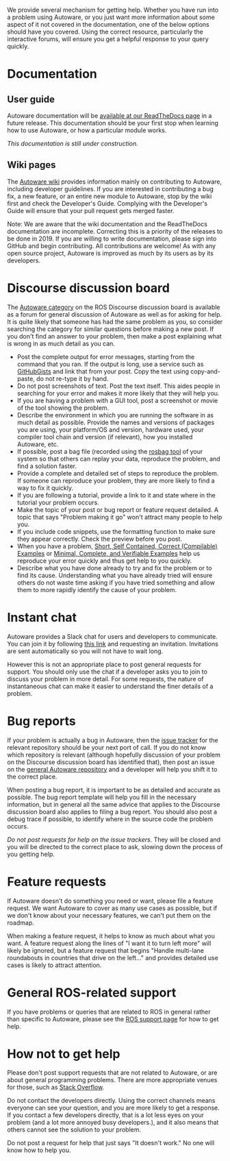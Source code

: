 We provide several mechanism for getting help.
Whether you have run into a problem using Autoware, or you just want more information about some aspect of it not covered in the documentation, one of the below options should have you covered.
Using the correct resource, particularly the interactive forums, will ensure you get a helpful response to your query quickly.

# Documentation

## User guide

Autoware documentation will be [available at our ReadTheDocs page](https://autoware.readthedocs.io/en/stable/) in a future release.
This documentation should be your first stop when learning how to use Autoware, or how a particular module works.

*This documentation is still under construction.*

## Wiki pages

The [Autoware wiki](https://github.com/CPFL/Autoware/wiki) provides information mainly on contributing to Autoware, including developer guidelines.
If you are interested in contributing a bug fix, a new feature, or an entire new module to Autoware, stop by the wiki first and check the Developer's Guide.
Complying with the Developer's Guide will ensure that your pull request gets merged faster.

Note: We are aware that the wiki documentation and the ReadTheDocs documentation are incomplete.
Correcting this is a priority of the releases to be done in 2019.
If you are willing to write documentation, please sign into GitHub and begin contributing.
All contributions are welcome!
As with any open source project, Autoware is improved as much by its users as by its developers.


# Discourse discussion board

The [Autoware category](https://discourse.ros.org/c/autoware) on the ROS Discourse discussion board is available as a forum for general discussion of Autoware as well as for asking for help.
It is quite likely that someone has had the same problem as you, so consider searching the category for similar questions before making a new post.
If you don't find an answer to your problem, then make a post explaining what is wrong in as much detail as you can.

- Post the complete output for error messages, starting from the command that you ran.
  If the output is long, use a service such as [GitHubGists](https://gist.github.com/) and link that from your post.
  Copy the text using copy-and-paste, do not re-type it by hand.
- Do not post screenshots of text.
  Post the text itself.
  This aides people in searching for your error and makes it more likely that they will help you.
- If you are having a problem with a GUI tool, post a screenshot or movie of the tool showing the problem.
- Describe the environment in which you are running the software in as much detail as possible.
  Provide the names and versions of packages you are using, your platform/OS and version, hardware used, your compiler tool chain and version (if relevant), how you installed Autoware, etc.
- If possible, post a bag file (recorded using the [rosbag tool](http://wiki.ros.org/rosbag) of your system so that others can replay your data, reproduce the problem, and find a solution faster.
- Provide a complete and detailed set of steps to reproduce the problem.
  If someone can reproduce your problem, they are more likely to find a way to fix it quickly.
- If you are following a tutorial, provide a link to it and state where in the tutorial your problem occurs.
- Make the topic of your post or bug report or feature request detailed.
  A topic that says "Problem making it go" won't attract many people to help you.
- If you include code snippets, use the formatting function to make sure they appear correctly.
  Check the preview before you post.
- When you have a problem, [Short, Self Contained, Correct (Compilable) Examples](http://sscce.org/) or [Minimal, Complete, and Verifiable Examples](https://stackoverflow.com/help/mcve) help us reproduce your error quickly and thus get help to you quickly.
- Describe what you have done already to try and fix the problem or to find its cause.
  Understanding what you have already tried will ensure others do not waste time asking if you have tried something and allow them to more rapidly identify the cause of your problem.


# Instant chat

Autoware provides a Slack chat for users and developers to communicate.
You can join it by following [this link](https://autoware.herokuapp.com/) and requesting an invitation.
Invitations are sent automatically so you will not have to wait long.

However this is not an appropriate place to post general requests for support.
You should only use the chat if a developer asks you to join to discuss your problem in more detail.
For some requests, the nature of instantaneous chat can make it easier to understand the finer details of a problem.


# Bug reports

If your problem is actually a bug in Autoware, then the [issue tracker](https://github.com/cpfl) for the relevant repository should be your next port of call.
If you do not know which repository is relevant (although hopefully discussion of your problem on the Discourse discussion board has identified that), then post an issue on the [general Autoware repository](https://github.com/CPFL/Autoware) and a developer will help you shift it to the correct place.

When posting a bug report, it is important to be as detailed and accurate as possible.
The bug report template will help you fill in the necessary information, but in general all the same advice that applies to the Discourse discussion board also applies to filing a bug report.
You should also post a debug trace if possible, to identify where in the source code the problem occurs.

*Do not post requests for help on the issue trackers.*
They will be closed and you will be directed to the correct place to ask, slowing down the process of you getting help.


# Feature requests

If Autoware doesn't do something you need or want, please file a feature request.
We want Autoware to cover as many use cases as possible, but if we don't know about your necessary features, we can't put them on the roadmap.

When making a feature request, it helps to know as much about what you want.
A feature request along the lines of "I want it to turn left more" will likely be ignored, but a feature request that begins "Handle multi-lane roundabouts in countries that drive on the left..." and provides detailed use cases is likely to attract attention.


# General ROS-related support

If you have problems or queries that are related to ROS in general rather than specific to Autoware, please see the [ROS support page](http://www.ros.org/support/) for how to get help.


# How not to get help

Please don't post support requests that are not related to Autoware, or are about general programming problems.
There are more appropriate venues for those, such as [Stack Overflow](https://stackoverflow.com/).

Do not contact the developers directly.
Using the correct channels means everyone can see your question, and you are more likely to get a response.
If you contact a few developers directly, that is a lot less eyes on your problem (and a lot more annoyed busy developers.), and it also means that others cannot see the solution to your problem.

Do not post a request for help that just says "It doesn't work."
No one will know how to help you.
